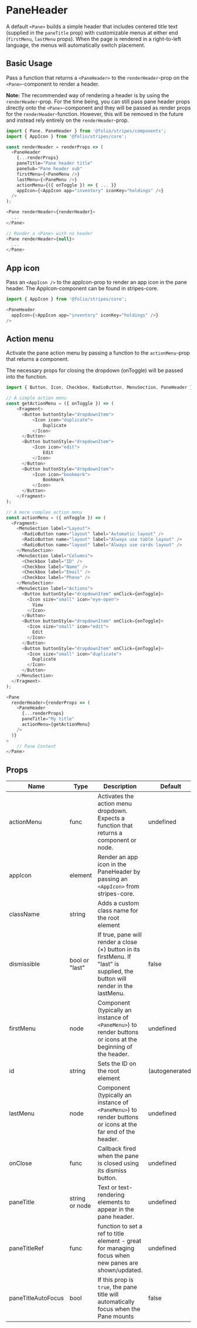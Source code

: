 # PaneHeader
A default `<Pane>` builds a simple header that includes centered title text (supplied in the `paneTitle` prop) with customizable menus at either end (`firstMenu`, `lastMenu` props). When the page is rendered in a right-to-left language, the menus will automatically switch placement.

## Basic Usage
Pass a function that returns a `<PaneHeader>` to the `renderHeader`-prop on the `<Pane>`-component to render a header.

**Note:** The recommended way of rendering a header is by using the `renderHeader`-prop. For the time being, you can still pass pane header props directly onto the `<Pane>`-component and they will be passed as render props for the `renderHeader`-function. However, this will be removed in the future and instead rely entirely on the `renderHeader`-prop.

```js
import { Pane, PaneHeader } from '@folio/stripes/components';
import { AppIcon } from '@folio/stripes/core';

const renderHeader = renderProps => (
  <PaneHeader
    {...renderProps}
    paneTitle="Pane header title"
    paneSub="Pane header sub"
    firstMenu={<PaneMenu />}
    lastMenu={<PaneMenu />}
    actionMenu={({ onToggle }) => { ... }}
    appIcon={<AppIcon app="inventory" iconKey="holdings" />}
  />
);

<Pane renderHeader={renderHeader}>
  ...
</Pane>

// Render a <Pane> with no header
<Pane renderHeader={null}>
  ...
</Pane>
```

## App icon
Pass an `<AppIcon />` to the appIcon-prop to render an app icon in the pane header. The AppIcon-component can be found in stripes-core.

```js
import { AppIcon } from '@folio/stripes/core';

<PaneHeader
  appIcon={<AppIcon app="inventory" iconKey="holdings" />} 
/>
```

## Action menu
Activate the pane action menu by passing a function to the `actionMenu`-prop that returns a component.

The necessary props for closing the dropdown (onToggle) will be passed into the function.

```js
import { Button, Icon, Checkbox, RadioButton, MenuSection, PaneHeader } from '@folio/stripes/components';

// A simple action menu
const getActionMenu = ({ onToggle }) => (
    <Fragment>
      <Button buttonStyle="dropdownItem">
          <Icon icon="duplicate">
              Duplicate
          </Icon>
      </Button>
      <Button buttonStyle="dropdownItem">
          <Icon icon="edit">
              Edit
          </Icon>
      </Button>
      <Button buttonStyle="dropdownItem">
          <Icon icon="bookmark">
              Bookmark
          </Icon>
      </Button>
    </Fragment>
);

// A more complex action menu
const actionMenu = ({ onToggle }) => (
  <Fragment>
    <MenuSection label="Layout">
      <RadioButton name="layout" label="Automatic layout" />
      <RadioButton name="layout" label="Always use table layout" />
      <RadioButton name="layout" label="Always use cards layout" />
    </MenuSection>
    <MenuSection label="Columns">
      <Checkbox label="ID" />
      <Checkbox label="Name" />
      <Checkbox label="Email" />
      <Checkbox label="Phone" />
    </MenuSection>
    <MenuSection label="Actions">
      <Button buttonStyle="dropdownItem" onClick={onToggle}>
        <Icon size="small" icon="eye-open">
          View
        </Icon>
      </Button>
      <Button buttonStyle="dropdownItem" onClick={onToggle}>
        <Icon size="small" icon="edit">
          Edit
        </Icon>
      </Button>
      <Button buttonStyle="dropdownItem" onClick={onToggle}>
        <Icon size="small" icon="duplicate">
          Duplicate
        </Icon>
      </Button>
    </MenuSection>
  </Fragment>
);

<Pane 
  renderHeader={renderProps => (
    <PaneHeader
      {...renderProps}
      paneTitle="My title" 
      actionMenu={getActionMenu}
    />
  )}
>
    // Pane Content
</Pane>
```

## Props
Name | Type | Description | Default
--- | --- | --- | ---
actionMenu | func | Activates the action menu dropdown. Expects a function that returns a component or node. | undefined
appIcon | element | Render an app icon in the PaneHeader by passing an `<AppIcon>` from stripes-core. |  | undefined
className | string | Adds a custom class name for the root element | |
dismissible | bool or "last"| If true, pane will render a close (&times;) button in its firstMenu. If "last" is supplied, the button will render in the lastMenu. | false
firstMenu | node | Component (typically an instance of `<PaneMenu>`) to render buttons or icons at the beginning of the header. | undefined
id | string | Sets the ID on the root element | (autogenerated)
lastMenu | node | Component (typically an instance of `<PaneMenu>`) to render buttons or icons at the far end of the header. | undefined
onClose | func | Callback fired when the pane is closed using its dismiss button. | undefined
paneTitle | string or node | Text or text-rendering elements to appear in the pane header. | undefined
paneTitleRef | func | function to set a ref to title element - great for managing focus when new panes are shown/updated. | undefined
paneTitleAutoFocus | bool | If this prop is `true`, the pane title will automatically focus when the Pane mounts | false
